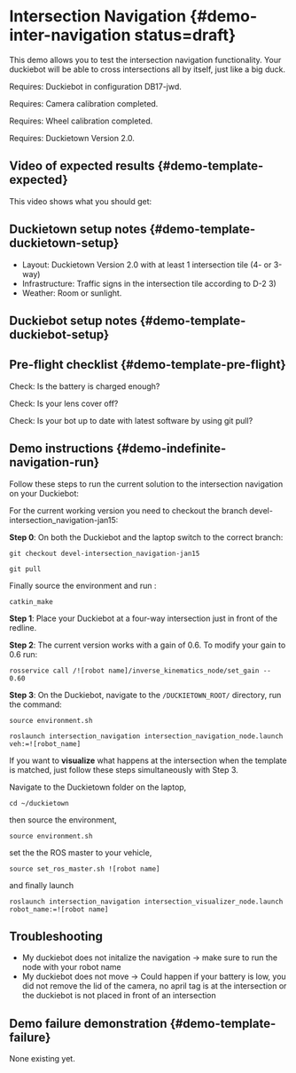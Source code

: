 # Intersection Navigation  {#demo-inter-navigation status=draft}

This demo allows you to test the intersection navigation functionality. Your duckiebot will be able to cross intersections all by itself, just like a big duck.

<div class='requirements' markdown="1">

Requires: Duckiebot in configuration DB17-jwd.

Requires: Camera calibration completed.

Requires: Wheel calibration completed.

Requires: Duckietown Version 2.0.

</div>

## Video of expected results {#demo-template-expected}

This video shows what you should get:

## Duckietown setup notes {#demo-template-duckietown-setup}

* Layout: Duckietown Version 2.0 with at least 1 intersection tile (4- or 3-way)
* Infrastructure: Traffic signs in the intersection tile according to D-2 3)
* Weather: Room or sunlight.

## Duckiebot setup notes {#demo-template-duckiebot-setup}




## Pre-flight checklist {#demo-template-pre-flight}

Check: Is the battery is charged enough?

Check: Is your lens cover off?

Check: Is your bot up to date with latest software by using git pull?




## Demo instructions {#demo-indefinite-navigation-run}

Follow these steps to run the current solution to the intersection navigation on your Duckiebot:

For the current working version you need to checkout the branch devel-intersection_navigation-jan15:

**Step 0**: On both the Duckiebot and the laptop switch to the correct branch:

```
git checkout devel-intersection_navigation-jan15
```

```
git pull
```

Finally source the environment and run : 

```
catkin_make
```

**Step 1**: Place your Duckiebot at a four-way intersection just in front of the redline.

**Step 2**: The current version works with a gain of 0.6. To modify your gain to 0.6 run:

```
rosservice call /![robot name]/inverse_kinematics_node/set_gain -- 0.60
```

**Step 3**: On the Duckiebot, navigate to the `/DUCKIETOWN_ROOT/` directory, run the command:

```
source environment.sh
```

``` 
roslaunch intersection_navigation intersection_navigation_node.launch veh:=![robot_name]
```

If you want to **visualize** what happens at the intersection when the template is matched, just follow these steps simultaneously with Step 3.

Navigate to the Duckietown folder on the laptop,

```
cd ~/duckietown
```

then source the environment,

```
source environment.sh
```

set the the ROS master to your vehicle,

```
source set_ros_master.sh ![robot name]
```

and finally launch 

```
roslaunch intersection_navigation intersection_visualizer_node.launch robot_name:=![robot name]
```

## Troubleshooting

* My duckiebot does not initalize the navigation -> make sure to run the node with your robot name
* My duckiebot does not move -> Could happen if your battery is low, you did not remove the lid of the camera, no april tag is at the intersection or the duckiebot is not placed in front of an intersection


## Demo failure demonstration {#demo-template-failure}
None existing yet. 
